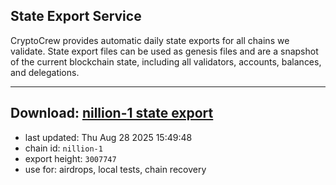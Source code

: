 ## State Export Service
CryptoCrew provides automatic daily state exports for all chains we validate. State export files can be used as genesis files and are a snapshot of the current blockchain state, including all validators, accounts, balances, and delegations.

---
**Download: [nillion-1 state export](https://ccv-s3.nbg1.your-objectstorage.com/SERVICE/nillion/nillion-1_export_3007747.json)**
---

- last updated: Thu Aug 28 2025 15:49:48
- chain id: `nillion-1`
- export height: `3007747`
- use for: airdrops, local tests, chain recovery
